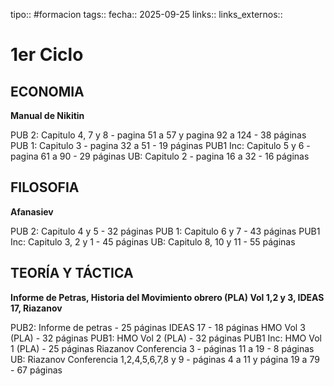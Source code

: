 tipo:: #formacion 
tags::
fecha:: 2025-09-25
links::
links_externos::

# 1er Ciclo

## ECONOMIA
**Manual de Nikitin**

PUB 2: Capitulo 4, 7 y 8 - pagina 51 a 57 y pagina 92 a 124 - 38 páginas
PUB 1: Capitulo 3 - pagina 32 a 51 - 19 páginas
PUB1 Inc: Capitulo 5 y 6 - pagina 61 a 90 - 29 páginas
UB: Capitulo 2 - pagina 16 a 32 - 16 páginas

## FILOSOFIA
**Afanasiev**

PUB 2: Capitulo 4 y 5 - 32 páginas
PUB 1: Capitulo 6 y 7 - 43 páginas
PUB1 Inc: Capitulo 3, 2 y 1 - 45 páginas
UB: Capitulo 8, 10 y 11 - 55 páginas

## TEORÍA Y TÁCTICA
**Informe de Petras, Historia del Movimiento obrero (PLA) Vol 1,2 y 3, IDEAS 17, Riazanov**

PUB2: 	Informe de petras - 25 páginas
		IDEAS 17 - 18 páginas
		HMO Vol 3 (PLA) - 32 páginas
PUB1: 	HMO Vol 2 (PLA) - 32 páginas
PUB1 Inc: HMO Vol 1 (PLA) - 25 páginas
		Riazanov Conferencia 3 - páginas 11 a 19 - 8 páginas
UB: Riazanov Conferencia 1,2,4,5,6,7,8 y 9	- páginas 4 a 11 y página 19 a 79 - 67 páginas